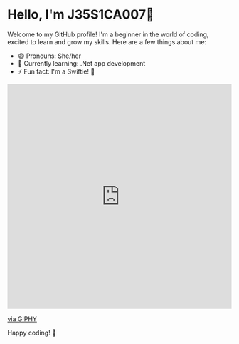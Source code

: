 # Hello, I'm J35S1CA007👋

Welcome to my GitHub profile! I'm a beginner in the world of coding, excited to learn and grow my skills. Here are a few things about me:
- 😄 Pronouns: She/her
- 🌱 Currently learning: .Net app development
- ⚡ Fun fact: I'm a Swiftie! 🎵

<div style="width:100%;height:0;padding-bottom:100%;position:relative;"><iframe src="https://giphy.com/embed/kdZnjyVVv5rPro7nAY" width="100%" height="100%" style="position:absolute" frameBorder="0" class="giphy-embed" allowFullScreen></iframe></div><p><a href="https://giphy.com/stickers/taylorswift-taylors-version-fearless-you-belong-with-me-kdZnjyVVv5rPro7nAY">via GIPHY</a></p>

Happy coding! 🚀
